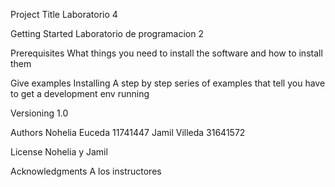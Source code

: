Project Title
Laboratorio 4

Getting Started
Laboratorio de programacion 2

Prerequisites
What things you need to install the software and how to install them

Give examples
Installing
A step by step series of examples that tell you have to get a development env running



Versioning
1.0

Authors
Nohelia Euceda 11741447 
Jamil Villeda 31641572

License
Nohelia y Jamil

Acknowledgments
A los instructores
